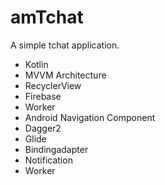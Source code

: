 # amTchat

A simple tchat application.

- Kotlin
- MVVM Architecture
- RecyclerView
- Firebase
- Worker
- Android Navigation Component
- Dagger2
- Glide
- Bindingadapter
- Notification 
- Worker
